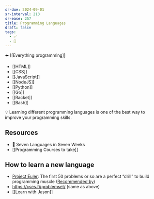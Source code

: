 ```yaml
---
sr-due: 2024-09-01
sr-interval: 213
sr-ease: 257
title: Programming Languages
draft: false
tags:
  - ✅
  - 🧭
---
```

⬅️ [[Everything programming]]

- [[HTML]]
- [[CSS]]
- [[JavaScript]]
- [[NodeJS]]
- [[Python]]
- [[Go]]
- [[Racket]]
- [[Bash]]

💡 Learning different programming languages is one of the best way to improve your programming skills.

## Resources
- 📕 Seven Languages in Seven Weeks 
- [[Programming Courses to take]]

## How to learn a new language
- [Project Euler]([https://projecteuler.net/archives](https://projecteuler.net/archives)): The first 50 problems or so are a perfect “drill” to build programming muscle ([Recommended by](https://matklad.github.io/2023/08/06/fantastic-learning-resources.html))
- https://cses.fi/problemset/ (same as above)
- [[Learn with Jason]]
